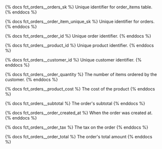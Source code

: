 {% docs fct_orders__orders_sk %}
Unique identifier for order_items table.
{% enddocs %}

{% docs fct_orders__order_item_unique_sk %}
Unique identifier for orders.
{% enddocs %}

{% docs fct_orders__order_id %}
Unique order identifier.
{% enddocs %}

{% docs fct_orders__product_id %}
Unique product identifier.
{% enddocs %}

{% docs fct_orders__customer_id %}
Unique customer identifier.
{% enddocs %}

{% docs fct_orders__order_quantity %}
The number of items ordered by the customer.
{% enddocs %}

{% docs fct_orders__product_cost %}
The cost of the product
{% enddocs %}

{% docs fct_orders__subtotal %}
The order's subtotal
{% enddocs %}

{% docs fct_orders__order_created_at %}
When the order was created at.
{% enddocs %}

{% docs fct_orders__order_tax %}
The tax on the order
{% enddocs %}

{% docs fct_orders__order_total %}
The order's total amount
{% enddocs %}